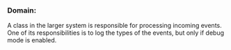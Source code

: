 ### Domain:

A class in the larger system is responsible for processing incoming events. One of its responsibilities is to log the types of the events, but only if debug mode is enabled.
